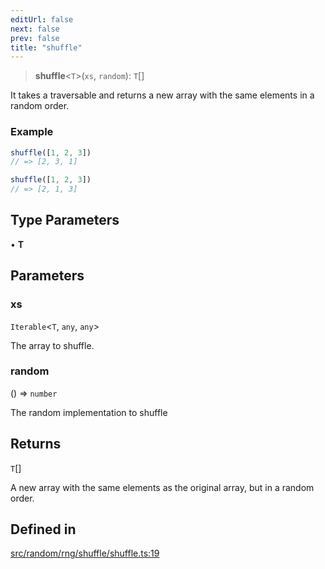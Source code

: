 ```yaml
---
editUrl: false
next: false
prev: false
title: "shuffle"
---
```


> **shuffle**\<`T`\>(`xs`, `random`): `T`[]

It takes a traversable and returns a new array with the same elements in a random order.

### Example
```ts
shuffle([1, 2, 3])
// => [2, 3, 1]

shuffle([1, 2, 3])
// => [2, 1, 3]
```

## Type Parameters

• **T**

## Parameters

### xs

`Iterable`\<`T`, `any`, `any`\>

The array to shuffle.

### random

() => `number`

The random implementation to shuffle

## Returns

`T`[]

A new array with the same elements as the original array, but in a random order.

## Defined in

[src/random/rng/shuffle/shuffle.ts:19](https://github.com/skyleague/axioms/blob/75fb1c5c977f1940e84e5cdcef2be336d1fd81da/src/random/rng/shuffle/shuffle.ts#L19)
